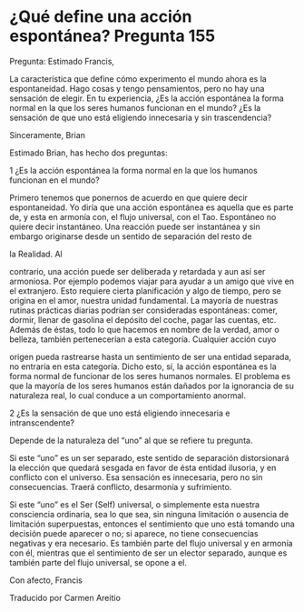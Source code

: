 # ¿Qué define una acción espontánea? Pregunta 155

Pregunta: Estimado Francis, 

La característica que define cómo experimento el mundo ahora es la espontaneidad. Hago cosas y tengo pensamientos, pero no hay una sensación de elegir. En tu experiencia, ¿Es la acción espontánea la forma normal en la que los seres humanos funcionan en el mundo? ¿Es la sensación de que uno está eligiendo innecesaria y sin trascendencia? 

Sinceramente, Brian

Estimado Brian, has hecho dos preguntas:

1 ¿Es la acción espontánea la forma normal en la que los humanos funcionan en el mundo? 

Primero tenemos que ponernos de acuerdo en que quiere decir espontaneidad. Yo diría que una acción espontánea es aquella que es parte de, y esta en armonía con, el flujo universal, con el Tao. Espontáneo no quiere decir instantáneo. Una reacción puede ser instantánea y sin embargo originarse desde un sentido de separación del resto de 

la Realidad. Al

 contrario, una acción puede ser deliberada y retardada y aun así ser armoniosa. Por ejemplo podemos viajar para ayudar a un amigo que vive en el extranjero. Esto requiere cierta planificación y algo de tiempo, pero se origina en el amor, nuestra unidad fundamental. La mayoría de nuestras rutinas prácticas diarias podrían ser consideradas espontáneas: comer, dormir, llenar de gasolina el depósito del coche, pagar las cuentas, etc. Además de éstas, todo lo que hacemos en nombre de la verdad, amor o belleza, también pertenecerían a esta categoría. Cualquier acción cuyo

origen pueda rastrearse hasta un sentimiento de ser una entidad separada, no entraría en esta categoría. Dicho esto, sí, la acción espontánea es la forma normal de funcionar de los seres humanos normales. El problema es que la mayoría de los seres humanos están dañados por la ignorancia de su naturaleza real, lo cual conduce a un comportamiento anormal.

2 ¿Es la sensación de que uno está eligiendo innecesaria e intranscendente? 

Depende de la naturaleza del “uno” al que se refiere tu pregunta. 

Si este “uno” es un ser separado, este sentido de separación distorsionará la elección que quedará sesgada en favor de ésta entidad ilusoria, y en conflicto con el universo. Esa sensación es innecesaria, pero no sin consecuencias. Traerá conflicto, desarmonía y sufrimiento. 

Si este “uno” es el Ser (Self) universal, o simplemente esta nuestra consciencia ordinaria, sea lo que sea, sin ninguna limitación o ausencia de limitación superpuestas, entonces el sentimiento que uno está tomando una decisión puede aparecer o no; si aparece, no tiene consecuencias negativas y era necesario. Es también parte del flujo universal y en armonía con él, mientras que el sentimiento de ser un elector separado, aunque es también parte del flujo universal, se opone a el. 

Con afecto, Francis

Traducido por Carmen Areitio

